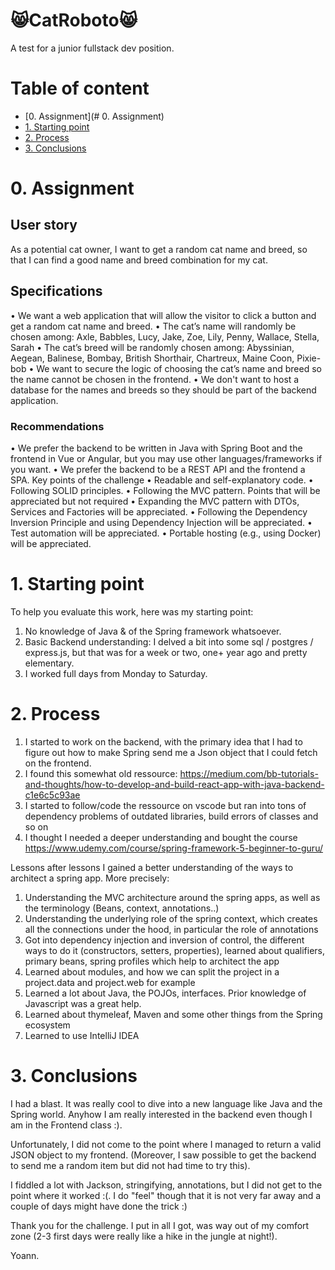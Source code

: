 # 😸CatRoboto😸 <!-- omit in toc -->

A test for a junior fullstack dev position.

# Table of content <!-- omit in toc -->

- [0. Assignment](# 0. Assignment)
- [1. Starting point](#1-starting-point)
- [2. Process](#2-process)
- [3. Conclusions](#3-conclusions)

# 0. Assignment

## User story
As a potential cat owner, I want to get a random cat name and breed, so that I can find a good name and breed combination for my cat.

## Specifications
• We want a web application that will allow the visitor to click a button and get a random
cat name and breed.
• The cat’s name will randomly be chosen among: Axle, Babbles, Lucy, Jake, Zoe, Lily,
Penny, Wallace, Stella, Sarah
• The cat’s breed will be randomly chosen among: Abyssinian, Aegean, Balinese, Bombay,
British Shorthair, Chartreux, Maine Coon, Pixie-bob
• We want to secure the logic of choosing the cat’s name and breed so the name cannot be
chosen in the frontend.
• We don't want to host a database for the names and breeds so they should be part of the
backend application.

### Recommendations
• We prefer the backend to be written in Java with Spring Boot and the frontend in Vue or
Angular, but you may use other languages/frameworks if you want.
• We prefer the backend to be a REST API and the frontend a SPA.
Key points of the challenge
• Readable and self-explanatory code.
• Following SOLID principles.
• Following the MVC pattern.
Points that will be appreciated but not required
• Expanding the MVC pattern with DTOs, Services and Factories will be appreciated.
• Following the Dependency Inversion Principle and using Dependency Injection will be
appreciated.
• Test automation will be appreciated.
• Portable hosting (e.g., using Docker) will be appreciated.

# 1. Starting point

To help you evaluate this work, here was my starting point:

1. No knowledge of Java & of the Spring framework whatsoever.
2. Basic Backend understanding: I delved a bit into some sql / postgres / express.js, but that was for a week or two, one+ year ago and pretty elementary.
3. I worked full days from Monday to Saturday.

# 2. Process

1. I started to work on the backend, with the primary idea that I had to figure out how to make Spring send me a Json object that I could fetch on the frontend.
2. I found this somewhat old ressource: https://medium.com/bb-tutorials-and-thoughts/how-to-develop-and-build-react-app-with-java-backend-c1e6c5c93ae
3. I started to follow/code the ressource on vscode but ran into tons of dependency problems of outdated libraries, build errors of classes and so on
4. I thought I needed a deeper understanding and bought the course https://www.udemy.com/course/spring-framework-5-beginner-to-guru/

Lessons after lessons I gained a better understanding of the ways to architect a spring app. More precisely:

1. Understanding the MVC architecture around the spring apps, as well as the terminology (Beans, context, annotations..)
2. Understanding the underlying role of the spring context, which creates all the connections under the hood, in particular the role of annotations
3. Got into dependency injection and inversion of control, the different ways to do it (constructors, setters, properties), learned about qualifiers, primary beans, spring profiles which help to architect the app
4. Learned about modules, and how we can split the project in a project.data and project.web for example
5. Learned a lot about Java, the POJOs, interfaces. Prior knowledge of Javascript was a great help.
6. Learned about thymeleaf, Maven and some other things from the Spring ecosystem
7. Learned to use IntelliJ IDEA

# 3. Conclusions

I had a blast. It was really cool to dive into a new language like Java and the Spring world. Anyhow I am really interested in the backend even though I am in the Frontend class :).

Unfortunately, I did not come to the point where I managed to return a valid JSON object to my frontend. (Moreover, I saw possible to get the backend to send me a random item but did not had time to try this).

I fiddled a lot with Jackson, stringifying, annotations, but I did not get to the point where it worked :(. I do "feel" though that it is not very far away and a couple of days might have done the trick :)

Thank you for the challenge. I put in all I got, was way out of my comfort zone (2-3 first days were really like a hike in the jungle at night!).

Yoann.
